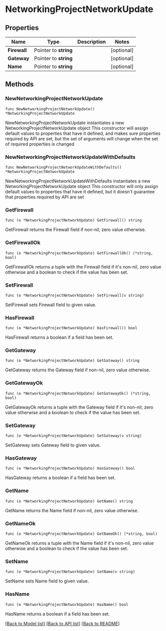 # NetworkingProjectNetworkUpdate

## Properties

Name | Type | Description | Notes
------------ | ------------- | ------------- | -------------
**Firewall** | Pointer to **string** |  | [optional] 
**Gateway** | Pointer to **string** |  | [optional] 
**Name** | Pointer to **string** |  | [optional] 

## Methods

### NewNetworkingProjectNetworkUpdate

`func NewNetworkingProjectNetworkUpdate() *NetworkingProjectNetworkUpdate`

NewNetworkingProjectNetworkUpdate instantiates a new NetworkingProjectNetworkUpdate object
This constructor will assign default values to properties that have it defined,
and makes sure properties required by API are set, but the set of arguments
will change when the set of required properties is changed

### NewNetworkingProjectNetworkUpdateWithDefaults

`func NewNetworkingProjectNetworkUpdateWithDefaults() *NetworkingProjectNetworkUpdate`

NewNetworkingProjectNetworkUpdateWithDefaults instantiates a new NetworkingProjectNetworkUpdate object
This constructor will only assign default values to properties that have it defined,
but it doesn't guarantee that properties required by API are set

### GetFirewall

`func (o *NetworkingProjectNetworkUpdate) GetFirewall() string`

GetFirewall returns the Firewall field if non-nil, zero value otherwise.

### GetFirewallOk

`func (o *NetworkingProjectNetworkUpdate) GetFirewallOk() (*string, bool)`

GetFirewallOk returns a tuple with the Firewall field if it's non-nil, zero value otherwise
and a boolean to check if the value has been set.

### SetFirewall

`func (o *NetworkingProjectNetworkUpdate) SetFirewall(v string)`

SetFirewall sets Firewall field to given value.

### HasFirewall

`func (o *NetworkingProjectNetworkUpdate) HasFirewall() bool`

HasFirewall returns a boolean if a field has been set.

### GetGateway

`func (o *NetworkingProjectNetworkUpdate) GetGateway() string`

GetGateway returns the Gateway field if non-nil, zero value otherwise.

### GetGatewayOk

`func (o *NetworkingProjectNetworkUpdate) GetGatewayOk() (*string, bool)`

GetGatewayOk returns a tuple with the Gateway field if it's non-nil, zero value otherwise
and a boolean to check if the value has been set.

### SetGateway

`func (o *NetworkingProjectNetworkUpdate) SetGateway(v string)`

SetGateway sets Gateway field to given value.

### HasGateway

`func (o *NetworkingProjectNetworkUpdate) HasGateway() bool`

HasGateway returns a boolean if a field has been set.

### GetName

`func (o *NetworkingProjectNetworkUpdate) GetName() string`

GetName returns the Name field if non-nil, zero value otherwise.

### GetNameOk

`func (o *NetworkingProjectNetworkUpdate) GetNameOk() (*string, bool)`

GetNameOk returns a tuple with the Name field if it's non-nil, zero value otherwise
and a boolean to check if the value has been set.

### SetName

`func (o *NetworkingProjectNetworkUpdate) SetName(v string)`

SetName sets Name field to given value.

### HasName

`func (o *NetworkingProjectNetworkUpdate) HasName() bool`

HasName returns a boolean if a field has been set.


[[Back to Model list]](../README.md#documentation-for-models) [[Back to API list]](../README.md#documentation-for-api-endpoints) [[Back to README]](../README.md)



